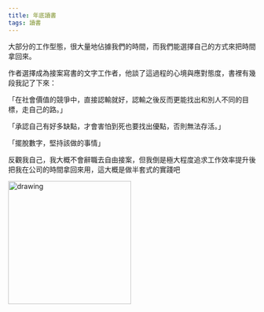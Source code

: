 ```yaml
---
title: 年底讀書
tags: 讀書
---
```


<div style="font-size:14px;">
大部分的工作型態，很大量地佔據我們的時間，而我們能選擇自己的方式來把時間拿回來。

作者選擇成為接案寫書的文字工作者，他談了這過程的心境與應對態度，書裡有幾段我記了下來：
<!-- more --> 
「在社會價值的競爭中，直接認輸就好，認輸之後反而更能找出和別人不同的目標，走自己的路。」

「承認自己有好多缺點，才會害怕到死也要找出優點，否則無法存活。」

「擺脫數字，堅持該做的事情」

反觀我自己，我大概不會辭職去自由接案，但我倒是極大程度追求工作效率提升後把我在公司的時間拿回來用，這大概是做半套式的實踐吧
</div>

<img src="https://i.imgur.com/TjGfIVF.jpg" alt="drawing" style="width:250px;margin-left:0"/>